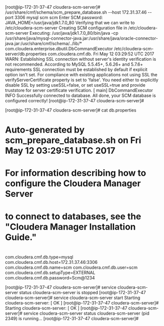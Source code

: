 [root@ip-172-31-37-47 cloudera-scm-server]# /usr/share/cmf/schema/scm_prepare_database.sh  --host 172.31.37.46 --port 3306  mysql scm scm
Enter SCM password: 
JAVA_HOME=/usr/java/jdk1.7.0_80
Verifying that we can write to /etc/cloudera-scm-server
Creating SCM configuration file in /etc/cloudera-scm-server
Executing:  /usr/java/jdk1.7.0_80/bin/java -cp /usr/share/java/mysql-connector-java.jar:/usr/share/java/oracle-connector-java.jar:/usr/share/cmf/schema/../lib/* com.cloudera.enterprise.dbutil.DbCommandExecutor /etc/cloudera-scm-server/db.properties com.cloudera.cmf.db.
Fri May 12 03:29:52 UTC 2017 WARN: Establishing SSL connection without server's identity verification is not recommended. According to MySQL 5.5.45+, 5.6.26+ and 5.7.6+ requirements SSL connection must be established by default if explicit option isn't set. For compliance with existing applications not using SSL the verifyServerCertificate property is set to 'false'. You need either to explicitly disable SSL by setting useSSL=false, or set useSSL=true and provide truststore for server certificate verification.
[                          main] DbCommandExecutor              INFO  Successfully connected to database.
All done, your SCM database is configured correctly!
[root@ip-172-31-37-47 cloudera-scm-server]# 

[root@ip-172-31-37-47 cloudera-scm-server]# cat db.properties
# Auto-generated by scm_prepare_database.sh on Fri May 12 03:29:51 UTC 2017
#
# For information describing how to configure the Cloudera Manager Server
# to connect to databases, see the "Cloudera Manager Installation Guide."
#
com.cloudera.cmf.db.type=mysql
com.cloudera.cmf.db.host=172.31.37.46:3306
com.cloudera.cmf.db.name=scm
com.cloudera.cmf.db.user=scm
com.cloudera.cmf.db.setupType=EXTERNAL
com.cloudera.cmf.db.password=Scm@1234

[root@ip-172-31-37-47 cloudera-scm-server]# service cloudera-scm-server status
cloudera-scm-server is stopped
[root@ip-172-31-37-47 cloudera-scm-server]# service cloudera-scm-server start
Starting cloudera-scm-server: [  OK  ]
[root@ip-172-31-37-47 cloudera-scm-server]# 
Starting cloudera-scm-server: [  OK  ]
[root@ip-172-31-37-47 cloudera-scm-server]# service cloudera-scm-server status
cloudera-scm-server (pid  2349) is running...
[root@ip-172-31-37-47 cloudera-scm-server]# 

